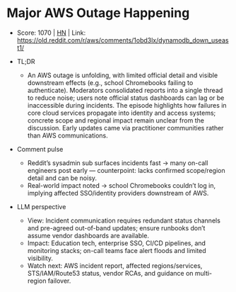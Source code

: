# Major AWS Outage Happening

- Score: 1070 | [HN](https://news.ycombinator.com/item?id=45640772) | Link: https://old.reddit.com/r/aws/comments/1obd3lx/dynamodb_down_useast1/

- TL;DR
  - An AWS outage is unfolding, with limited official detail and visible downstream effects (e.g., school Chromebooks failing to authenticate). Moderators consolidated reports into a single thread to reduce noise; users note official status dashboards can lag or be inaccessible during incidents. The episode highlights how failures in core cloud services propagate into identity and access systems; concrete scope and regional impact remain unclear from the discussion. Early updates came via practitioner communities rather than AWS communications.

- Comment pulse
  - Reddit’s sysadmin sub surfaces incidents fast → many on-call engineers post early — counterpoint: lacks confirmed scope/region detail and can be noisy.
  - Real-world impact noted → school Chromebooks couldn’t log in, implying affected SSO/identity providers downstream of AWS.

- LLM perspective
  - View: Incident communication requires redundant status channels and pre-agreed out-of-band updates; ensure runbooks don’t assume vendor dashboards are available.
  - Impact: Education tech, enterprise SSO, CI/CD pipelines, and monitoring stacks; on-call teams face alert floods and limited visibility.
  - Watch next: AWS incident report, affected regions/services, STS/IAM/Route53 status, vendor RCAs, and guidance on multi-region failover.
